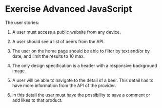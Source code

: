 # Exercise Advanced JavaScript

The user stories:

1. A user must access a public website from any device. 

2. A user should see a list of beers from the API.

3. The user on the home page should be able to filter by text and/or by date, and limit the results to 10 max. 

4. The only design specification is a header with a responsive background image.

5. A user will be able to navigate to the detail of a beer. This detail has to have more information from the API of the provider.

6. In this detail the user must have the possibility to save a comment or add likes to that product. 

